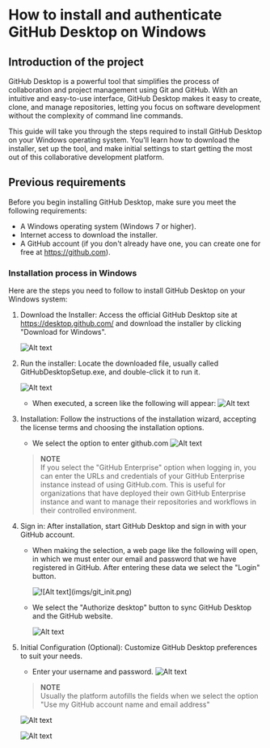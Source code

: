 # How to install and authenticate GitHub Desktop on Windows

## Introduction of the project

GitHub Desktop is a powerful tool that simplifies the process of collaboration and project management using Git and GitHub. With an intuitive and easy-to-use interface, GitHub Desktop makes it easy to create, clone, and manage repositories, letting you focus on software development without the complexity of command line commands.

This guide will take you through the steps required to install GitHub Desktop on your Windows operating system. You'll learn how to download the installer, set up the tool, and make initial settings to start getting the most out of this collaborative development platform.

## Previous requirements

Before you begin installing GitHub Desktop, make sure you meet the following requirements:

- A Windows operating system (Windows 7 or higher).
- Internet access to download the installer.
- A GitHub account (if you don't already have one, you can create one for free at https://github.com).


### Installation process in Windows

Here are the steps you need to follow to install GitHub Desktop on your Windows system:

1.  Download the Installer: Access the official GitHub Desktop site at https://desktop.github.com/ and download the installer by clicking "Download for Windows".

    ![Alt text](imgs/git_dekt_down.png)



2. Run the installer: Locate the downloaded file, usually called GitHubDesktopSetup.exe, and double-click it to run it.

    ![Alt text](imgs/download_program.png)
    - When executed, a screen like the following will appear:
    ![Alt text](imgs/git_install.png)

3. Installation: Follow the instructions of the installation wizard, accepting the license terms and choosing the installation options.
    - We select the option to enter github.com
    ![Alt text](imgs/git_init.png)

    > **NOTE**  
    If you select the "GitHub Enterprise" option when logging in, you can enter the URLs and credentials of your GitHub Enterprise instance instead of using GitHub.com. This is useful for organizations that have deployed their own GitHub Enterprise instance and want to manage their repositories and workflows in their controlled environment.    
        
4. Sign in: After installation, start GitHub Desktop and sign in with your GitHub account.
    
    -  When making the selection, a web page like the following will open, in which we must enter our email and password that we have registered in GitHub. After entering these data we select the "Login" button.

        ![!\[Alt text\](imgs/git_init.png)](imgs/Screenshot_17.png)



    - We select the "Authorize desktop" button to sync GitHub Desktop and the GitHub website.

         ![Alt text](imgs/Screenshot_18.png)


5. Initial Configuration (Optional): Customize GitHub Desktop preferences to suit your needs.
    - Enter your username and password.
    ![Alt text](imgs/Screenshot_20.png)

    > **NOTE**  
    Usually the platform autofills the fields when we select the option "Use my GitHub account name and email address"

    ![Alt text](imgs/Screenshot_21.png)


    ![Alt text](imgs/Screenshot_22.png)


